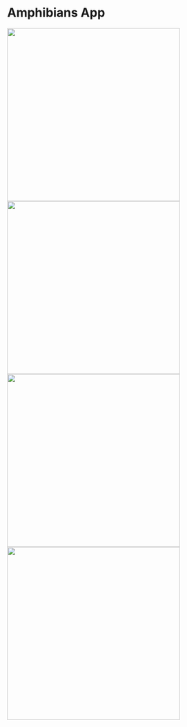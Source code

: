 # Amphibians App

<p float="left">
<img src="https://user-images.githubusercontent.com/100610668/185921064-44574e0d-ae40-4a4f-bc0f-dcfa6aca7685.jpeg" width =400/>
<img src="https://user-images.githubusercontent.com/100610668/185921125-38ab499e-12d6-4229-8b65-4f46b3bdfa6f.jpeg" width=400/>
<img src="https://user-images.githubusercontent.com/100610668/185921182-76ea22a7-90f0-4aab-afd3-9586d4b7c146.jpeg" width=400/>
<img src="https://user-images.githubusercontent.com/100610668/185921293-e8a3d18b-38a4-4646-a917-59e214fcc8a3.jpeg" width=400/>
</p>
